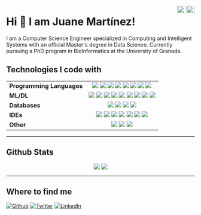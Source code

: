 <a href="https://twitter.com/JuaneMartinez99" target="_blank" rel="nofollow"><img align="right" alt="Juane's Twitter" width="22px" src="https://cdn.jsdelivr.net/npm/simple-icons@v3/icons/twitter.svg" /></a><a href="https://linkedin.com/in/juanemiliomartinez" target="_blank" rel="nofollow"><img align="right" alt="Juane's Linkdein" width="22px" src="https://cdn.jsdelivr.net/npm/simple-icons@v3/icons/linkedin.svg" /></a>

# Hi 👋 I am Juane Martínez! 
I am a Computer Science Engineer specialized in Computing and Intelligent Systems with an official Master's degree in Data Science. Currently pursuing a PhD program in BioInformatics at the University of Granada.

## Technologies I code with

<table>
  <thead align="center">
  </thead>
  <tbody>
    <tr>
      <td><b>Programming Languages</b></td>
      <td align="center">
       <img src="https://img.shields.io/badge/java-%23ED8B00.svg?&style=for-the-badge&logo=java&logoColor=white"/> 
       <img src="https://img.shields.io/badge/scala-%23DC322F.svg?style=for-the-badge&logo=scala&logoColor=white"/> 
       <img src="https://img.shields.io/badge/c%20-%2300599C.svg?&style=for-the-badge&logo=c&logoColor=white"/> 
       <img src="https://img.shields.io/badge/c++%20-%2300599C.svg?&style=for-the-badge&logo=c%2B%2B&logoColor=white"/> 
       <img src="https://img.shields.io/badge/r-%23276DC3.svg?style=for-the-badge&logo=r&logoColor=white"/> 
       <img src="https://img.shields.io/badge/python-3670A0?style=for-the-badge&logo=python&logoColor=ffdd54"/> 
       <img src="https://img.shields.io/badge/latex-%23008080.svg?&style=for-the-badge&logo=latex&logoColor=white"/>
       <img src="https://img.shields.io/badge/shell_script%20-%23121011.svg?&style=for-the-badge&logo=gnu-bash&logoColor=white"/> 
      </td>
    </tr>
    <tr>
      <td><b>ML/DL</b></td>
      <td align="center">
       <img src="https://img.shields.io/badge/scikit--learn-%23F7931E.svg?style=for-the-badge&logo=scikit-learn&logoColor=white"/>
       <img src="https://img.shields.io/badge/TensorFlow-%23FF6F00.svg?style=for-the-badge&logo=TensorFlow&logoColor=white"/>
       <img src="https://img.shields.io/badge/Keras-%23D00000.svg?style=for-the-badge&logo=Keras&logoColor=white"/>
       <img src="https://img.shields.io/badge/pandas-%23150458.svg?style=for-the-badge&logo=pandas&logoColor=white"/> 
       <img src="https://img.shields.io/badge/SciPy-%230C55A5.svg?style=for-the-badge&logo=scipy&logoColor=%white"/>
       <img src="https://img.shields.io/badge/numpy-%23013243.svg?style=for-the-badge&logo=numpy&logoColor=white"/>
       <img src="https://img.shields.io/badge/opencv-%23white.svg?style=for-the-badge&logo=opencv&logoColor=white"/>
       <img src="https://img.shields.io/badge/mlflow-%23d9ead3.svg?style=for-the-badge&logo=numpy&logoColor=blue"/>
       <img src="https://img.shields.io/badge/Matplotlib-%23ffffff.svg?style=for-the-badge&logo=Matplotlib&logoColor=black"/>
      </td>
    </tr>
    <tr>
      <td><b>Databases</b></td>
      <td align="center">
       <img src="https://img.shields.io/badge/mysql-%2300f.svg?style=for-the-badge&logo=mysql&logoColor=white"/>
       <img src="https://img.shields.io/badge/sqlite-%2307405e.svg?style=for-the-badge&logo=sqlite&logoColor=white"/> 
       <img src="https://img.shields.io/badge/MariaDB-003545?style=for-the-badge&logo=mariadb&logoColor=white"/> 
       <img src="https://img.shields.io/badge/MongoDB-%234ea94b.svg?style=for-the-badge&logo=mongodb&logoColor=white"/>
      </td>
    </tr>
    <tr>
      <td><b>IDEs</b></td>
      <td align="center">
       <img src="https://img.shields.io/badge/jupyter-%23FA0F00.svg?style=for-the-badge&logo=jupyter&logoColor=white"/> 
       <img src="https://img.shields.io/badge/Visual%20Studio%20Code-0078d7.svg?style=for-the-badge&logo=visual-studio-code&logoColor=white"/> 
       <img src="https://img.shields.io/badge/RStudio-75AADB?style=for-the-badge&logo=RStudio&logoColor=white"/> 
       <img src="https://img.shields.io/badge/Android%20Studio-3DDC84.svg?style=for-the-badge&logo=android-studio&logoColor=white"/> 
       <img src="https://img.shields.io/badge/Spyder-838485?style=for-the-badge&logo=spyder%20ide&logoColor=maroon"/> 
       <img src="https://img.shields.io/badge/IntelliJIDEA-000000.svg?style=for-the-badge&logo=intellij-idea&logoColor=white"/> 
       <img src="https://img.shields.io/badge/pycharm-143?style=for-the-badge&logo=pycharm&logoColor=black&color=black&labelColor=green"/> 
      </td>
    </tr>
    <tr>
      <td><b>Other</b></td>
      <td align="center">
       <img src="https://img.shields.io/badge/Trello-%23026AA7.svg?style=for-the-badge&logo=Trello&logoColor=white"/>
       <img src="https://img.shields.io/badge/CMake-%23008FBA.svg?style=for-the-badge&logo=cmake&logoColor=white"/> 
       <img src="https://img.shields.io/badge/docker-%230db7ed.svg?style=for-the-badge&logo=docker&logoColor=white"/> 
      </td>
    </tr>
  </tbody>
</table>

---

## Github Stats

<p align = "center">
  <img src = "https://github-readme-stats.vercel.app/api?username=Juane99&show_icons=true&theme=algolia&line_height=27">
  <img src = "https://github-readme-stats.vercel.app/api/top-langs/?username=Juane99&theme=algolia&langs_count=10">
</p>

---

## Where to find me

<p><a href="https://github.com/Juane99" target="_blank"><img alt="Github" src="https://img.shields.io/badge/GitHub-%2312100E.svg?&style=for-the-badge&logo=Github&logoColor=white" /></a> <a href="https://twitter.com/JuaneMartinez99" target="_blank"><img alt="Twitter" src="https://img.shields.io/badge/twitter-%231DA1F2.svg?&style=for-the-badge&logo=twitter&logoColor=white" /></a> <a href="www.linkedin.com/in/juanemiliomartinez
" target="_blank"><img alt="LinkedIn" src="https://img.shields.io/badge/linkedin-%230077B5.svg?&style=for-the-badge&logo=linkedin&logoColor=white" /></a>
</p>
